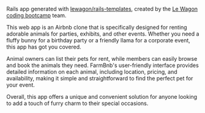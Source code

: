 Rails app generated with [lewagon/rails-templates](https://github.com/lewagon/rails-templates), created by the [Le Wagon coding bootcamp](https://www.lewagon.com) team.


This web app is an Airbnb clone that is specifically designed for renting adorable animals for parties, exhibits, and other events. Whether you need a fluffy bunny for a birthday party or a friendly llama for a corporate event, this app has got you covered.

Animal owners can list their pets for rent, while members can easily browse and book the animals they need. FarmBnb's user-friendly interface provides detailed information on each animal, including location, pricing, and availability, making it simple and straightforward to find the perfect pet for your event.

Overall, this app offers a unique and convenient solution for anyone looking to add a touch of furry charm to their special occasions.
